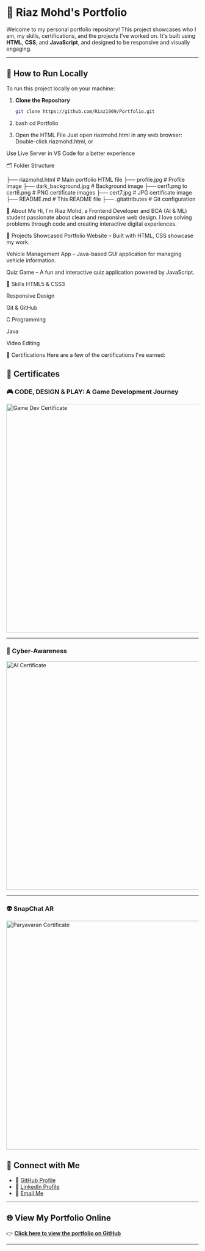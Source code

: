 # 💼 Riaz Mohd's Portfolio

Welcome to my personal portfolio repository! This project showcases who I am, my skills, certifications, and the projects I’ve worked on. It's built using **HTML**, **CSS**, and **JavaScript**, and designed to be responsive and visually engaging.

---


## 🧭 How to Run Locally

To run this project locally on your machine:

1. **Clone the Repository**

   ```bash
   git clone https://github.com/Riaz1909/Portfolio.git

2. bash
cd Portfolio

3. Open the HTML File
   Just open riazmohd.html in any web browser:
   Double-click riazmohd.html, or

Use Live Server in VS Code for a better experience

🗂️ Folder Structure

├── riazmohd.html             # Main portfolio HTML file
├── profile.jpg               # Profile image
├── dark_background.jpg       # Background image
├── cert1.png to cert6.png    # PNG certificate images
├── cert7.jpg                 # JPG certificate image
├── README.md                 # This README file
├── .gitattributes            # Git configuration

🧠 About Me
Hi, I'm Riaz Mohd, a Frontend Developer and BCA (AI & ML) student passionate about clean and responsive web design. I love solving problems through code and creating interactive digital experiences.

💼 Projects Showcased
Portfolio Website – Built with HTML, CSS showcase my work.

Vehicle Management App – Java-based GUI application for managing vehicle information.

Quiz Game – A fun and interactive quiz application powered by JavaScript.

🧪 Skills
HTML5 & CSS3

Responsive Design

Git & GitHub

C Programming

Java

Video Editing

📜 Certifications
Here are a few of the certifications I’ve earned:

## 📜 Certificates

### 🎮 CODE, DESIGN & PLAY: A Game Development Journey
<img src="cert1.png" alt="Game Dev Certificate" width="600"/>

---

### 🤖 Cyber-Awareness
<img src="cert2.png" alt="AI Certificate" width="600"/>

---

### 👽 SnapChat AR
<img src="cert3.png" alt="Paryavaran Certificate" width="600"/>


## 🔗 Connect with Me

- 🔗 [GitHub Profile](https://github.com/Riaz1909)
- 💼 [LinkedIn Profile](https://www.linkedin.com/in/riaz-mohd-71844b355/)
- 📧 [Email Me](mailto:riazmohd98769@gmail.com)

---

## 🌐 View My Portfolio Online

👉 **[Click here to view the portfolio on GitHub](https://<Riaz1909>.github.io/<portfolio>)**

---

